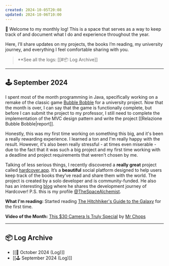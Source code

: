 ```yaml
---
created: 2024-10-05T20:08
updated: 2024-10-06T10:00
---
```

👋 Welcome to my monthly log! This is a space that serves as a way to keep track of and document what I do and experience throughout the year. 

Here, I’ll share updates on my projects, the books I’m reading, my university journey, and everything I feel comfortable sharing with you.

>**See all the logs: [[#📦 Log Archive]]

---
## 🕹️ September 2024

I spent most of the month programming in Java, specifically working on a remake of the classic game [Bubble Bobble](https://en.wikipedia.org/wiki/Bubble_Bobble) for a university project. Now that the month is over, I can say that the game is functionally complete, but before I can submit the project to my professor, I still need to complete the implementation of the MVC design pattern and write the project [[Relazione Bubble Bobble|report]]. 

Honestly, this was my first time working on something this big, and it's been a really rewarding experience. I learned a ton and I'm really happy with the result. However, it's also been really stressful - at times even miserable - due to the fact that it was such a big project and my first time working with a deadline and project requirements that weren't chosen by me.

Talking of less serious things, I recently discovered a **really great** project called [hardcover.app](https://hardcover.app/). It’s a **beautiful** social platform designed to help users keep track of the books they’ve read and share them with the world. The project is created by a solo developer and is community-funded. He also has an interesting [blog](https://hardcover.app/blog) where he shares the development journey of Hardcover! P.S. this is my profile [@TheSpaceAlchemist](https://hardcover.app/@TheSpaceAlchemist).

**What I'm reading:** Started reading [The Hitchhiker's Guide to the Galaxy](https://hardcover.app/books/the-ultimate-hitchhikers-guide) for the first time.

**Video of the Month:** [This $30 Camera Is Truly Special](https://www.youtube.com/watch?v=lTyRiO08xi8) by [Mr Chops](https://www.youtube.com/@mrchops)

---
## 📦 Log Archive

- [[🏫 October 2024 (Log)]]
- [[🕹️ September 2024 (Log)]]

